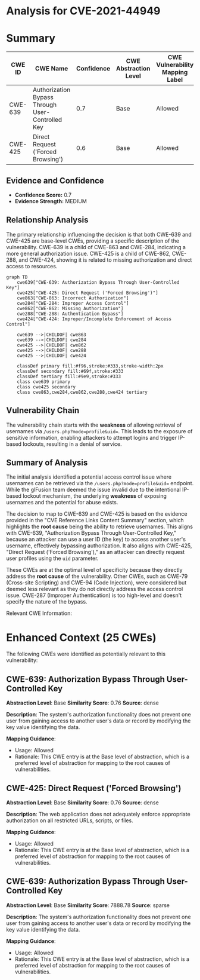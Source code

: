 # Analysis for CVE-2021-44949

# Summary
| CWE ID | CWE Name | Confidence | CWE Abstraction Level | CWE Vulnerability Mapping Label | CWE-Vulnerability Mapping Notes |
|---|---|---|---|---|---|
| CWE-639 | Authorization Bypass Through User-Controlled Key | 0.7 | Base | Allowed | Primary CWE |
| CWE-425 | Direct Request ('Forced Browsing') | 0.6 | Base | Allowed | Secondary Candidate CWE |

## Evidence and Confidence

*   **Confidence Score:** 0.7
*   **Evidence Strength:** MEDIUM

## Relationship Analysis
The primary relationship influencing the decision is that both CWE-639 and CWE-425 are base-level CWEs, providing a specific description of the vulnerability. CWE-639 is a child of CWE-863 and CWE-284, indicating a more general authorization issue. CWE-425 is a child of CWE-862, CWE-288, and CWE-424, showing it is related to missing authorization and direct access to resources.

```mermaid
graph TD
    cwe639["CWE-639: Authorization Bypass Through User-Controlled Key"]
    cwe425["CWE-425: Direct Request ('Forced Browsing')"]
    cwe863["CWE-863: Incorrect Authorization"]
    cwe284["CWE-284: Improper Access Control"]
    cwe862["CWE-862: Missing Authorization"]
    cwe288["CWE-288: Authentication Bypass"]
    cwe424["CWE-424: Improper/Incomplete Enforcement of Access Control"]

    cwe639 -->|CHILDOF| cwe863
    cwe639 -->|CHILDOF| cwe284
    cwe425 -->|CHILDOF| cwe862
    cwe425 -->|CHILDOF| cwe288
    cwe425 -->|CHILDOF| cwe424
    
    classDef primary fill:#f96,stroke:#333,stroke-width:2px
    classDef secondary fill:#69f,stroke:#333
    classDef tertiary fill:#9e9,stroke:#333
    class cwe639 primary
    class cwe425 secondary
    class cwe863,cwe284,cwe862,cwe288,cwe424 tertiary
```

## Vulnerability Chain
The vulnerability chain starts with the **weakness** of allowing retrieval of usernames via `/users.php?mode=profile&uid=`. This leads to the exposure of sensitive information, enabling attackers to attempt logins and trigger IP-based lockouts, resulting in a denial of service.

## Summary of Analysis
The initial analysis identified a potential access control issue where usernames can be retrieved via the `/users.php?mode=profile&uid=` endpoint. While the glFusion team deemed the issue invalid due to the intentional IP-based lockout mechanism, the underlying **weakness** of exposing usernames and the potential for abuse exists.

The decision to map to CWE-639 and CWE-425 is based on the evidence provided in the "CVE Reference Links Content Summary" section, which highlights the **root cause** being the ability to retrieve usernames. This aligns with CWE-639, "Authorization Bypass Through User-Controlled Key," because an attacker can use a user ID (the key) to access another user's username, effectively bypassing authorization. It also aligns with CWE-425, "Direct Request ('Forced Browsing')," as an attacker can directly request user profiles using the `uid` parameter.

These CWEs are at the optimal level of specificity because they directly address the **root cause** of the vulnerability. Other CWEs, such as CWE-79 (Cross-site Scripting) and CWE-94 (Code Injection), were considered but deemed less relevant as they do not directly address the access control issue. CWE-287 (Improper Authentication) is too high-level and doesn't specify the nature of the bypass.

Relevant CWE Information:

# Enhanced Context (25 CWEs)
The following CWEs were identified as potentially relevant to this vulnerability:

## CWE-639: Authorization Bypass Through User-Controlled Key
**Abstraction Level**: Base
**Similarity Score**: 0.76
**Source**: dense

**Description**:
The system's authorization functionality does not prevent one user from gaining access to another user's data or record by modifying the key value identifying the data.

**Mapping Guidance**:
- Usage: Allowed
- Rationale: This CWE entry is at the Base level of abstraction, which is a preferred level of abstraction for mapping to the root causes of vulnerabilities.

## CWE-425: Direct Request ('Forced Browsing')
**Abstraction Level**: Base
**Similarity Score**: 0.76
**Source**: dense

**Description**:
The web application does not adequately enforce appropriate authorization on all restricted URLs, scripts, or files.

**Mapping Guidance**:
- Usage: Allowed
- Rationale: This CWE entry is at the Base level of abstraction, which is a preferred level of abstraction for mapping to the root causes of vulnerabilities.

## CWE-639: Authorization Bypass Through User-Controlled Key
**Abstraction Level**: Base
**Similarity Score**: 7888.78
**Source**: sparse

**Description**:
The system's authorization functionality does not prevent one user from gaining access to another user's data or record by modifying the key value identifying the data.

**Mapping Guidance**:
- Usage: Allowed
- Rationale: This CWE entry is at the Base level of abstraction, which is a preferred level of abstraction for mapping to the root causes of vulnerabilities.
